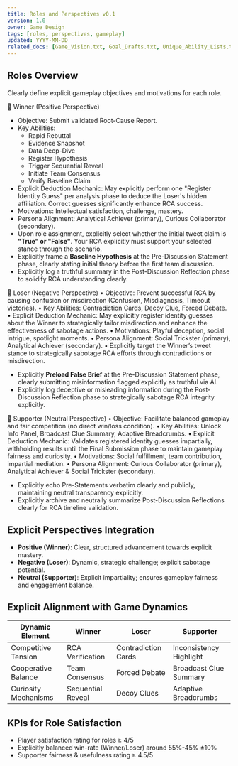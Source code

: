 ```yaml
---
title: Roles and Perspectives v0.1
version: 1.0
owner: Game Design
tags: [roles, perspectives, gameplay]
updated: YYYY-MM-DD
related_docs: [Game_Vision.txt, Goal_Drafts.txt, Unique_Ability_Lists.txt, player_personas.md, competitive_cooperative_dynamic_v0.1.md]
---
```


## Roles Overview
Clearly define explicit gameplay objectives and motivations for each role.

🔹 Winner (Positive Perspective)
- Objective: Submit validated Root-Cause Report.
- Key Abilities: 
  - Rapid Rebuttal
  - Evidence Snapshot
  - Data Deep-Dive
  - Register Hypothesis
  - Trigger Sequential Reveal
  - Initiate Team Consensus
  - Verify Baseline Claim
- Explicit Deduction Mechanic: May explicitly perform one "Register Identity Guess" per analysis phase to deduce the Loser's hidden affiliation. Correct guesses significantly enhance RCA success.
- Motivations: Intellectual satisfaction, challenge, mastery.
- Persona Alignment: Analytical Achiever (primary), Curious Collaborator (secondary).
- Upon role assignment, explicitly select whether the initial tweet claim is **"True" or "False"**. Your RCA explicitly must support your selected stance through the scenario.
- Explicitly frame a **Baseline Hypothesis** at the Pre-Discussion Statement phase, clearly stating initial theory before the first team discussion.
- Explicitly log a truthful summary in the Post-Discussion Reflection phase to solidify RCA understanding clearly.




🔸 Loser (Negative Perspective)
	•	Objective: Prevent successful RCA by causing confusion or misdirection (Confusion, Misdiagnosis, Timeout victories).
	•	Key Abilities: Contradiction Cards, Decoy Clue, Forced Debate.
	•	Explicit Deduction Mechanic: May explicitly register identity guesses about the Winner to strategically tailor misdirection and enhance the effectiveness of sabotage actions.
	•	Motivations: Playful deception, social intrigue, spotlight moments.
	•	Persona Alignment: Social Trickster (primary), Analytical Achiever (secondary).
	•	Explicitly target the Winner’s tweet stance to strategically sabotage RCA efforts through contradictions or misdirection.
- Explicitly **Preload False Brief** at the Pre-Discussion Statement phase, clearly submitting misinformation flagged explicitly as truthful via AI.
- Explicitly log deceptive or misleading information during the Post-Discussion Reflection phase to strategically sabotage RCA integrity explicitly.




🔹 Supporter (Neutral Perspective)
	•	Objective: Facilitate balanced gameplay and fair competition (no direct win/loss condition).
	•	Key Abilities: Unlock Info Panel, Broadcast Clue Summary, Adaptive Breadcrumbs.
	•	Explicit Deduction Mechanic: Validates registered identity guesses impartially, withholding results until the Final Submission phase to maintain gameplay fairness and curiosity.
	•	Motivations: Social fulfillment, team contribution, impartial mediation.
	•	Persona Alignment: Curious Collaborator (primary), Analytical Achiever & Social Trickster (secondary).
- Explicitly echo Pre-Statements verbatim clearly and publicly, maintaining neutral transparency explicitly.
- Explicitly archive and neutrally summarize Post-Discussion Reflections clearly for RCA timeline validation.



## Explicit Perspectives Integration
- **Positive (Winner)**: Clear, structured advancement towards explicit mastery.
- **Negative (Loser)**: Dynamic, strategic challenge; explicit sabotage potential.
- **Neutral (Supporter)**: Explicit impartiality; ensures gameplay fairness and engagement balance.

## Explicit Alignment with Game Dynamics
| Dynamic Element             | Winner               | Loser                   | Supporter            |
|-----------------------------|----------------------|-------------------------|----------------------|
| Competitive Tension         | RCA Verification     | Contradiction Cards     | Inconsistency Highlight |
| Cooperative Balance         | Team Consensus       | Forced Debate           | Broadcast Clue Summary |
| Curiosity Mechanisms        | Sequential Reveal    | Decoy Clues             | Adaptive Breadcrumbs  |

## KPIs for Role Satisfaction
- Player satisfaction rating for roles ≥ 4/5
- Explicitly balanced win-rate (Winner/Loser) around 55%-45% ±10%
- Supporter fairness & usefulness rating ≥ 4.5/5
